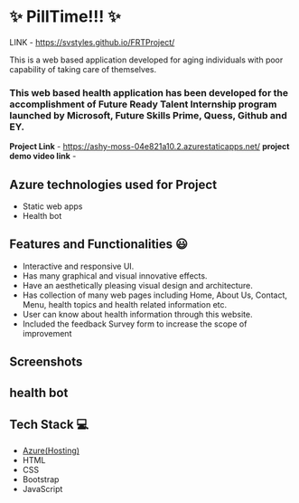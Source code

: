 # ✨  PillTime!!! ✨
LINK - https://svstyles.github.io/FRTProject/

This is a web based application developed for aging individuals with poor capability of taking care of themselves.

### This web based health application has been developed for the accomplishment of Future Ready Talent Internship program launched by Microsoft, Future Skills Prime, Quess, Github and EY.


**Project Link** - https://ashy-moss-04e821a10.2.azurestaticapps.net/
**project demo video link** - 

## Azure technologies used for Project

- Static web apps
- Health bot

## Features and Functionalities 😃

- Interactive and responsive UI.
- Has many graphical and visual innovative effects.
- Have an aesthetically pleasing visual design and architecture.
- Has collection of many web pages including Home, About Us, Contact, Menu, health topics and health related information etc.
- User can know about health information through this website.
- Included the feedback Survey form to increase the scope of improvement 

## Screenshots






## health bot




## Tech Stack 💻

- [Azure(Hosting)](https://azure.microsoft.com/en-in/features/azure-portal/)
- HTML
- CSS
- Bootstrap
- JavaScript
